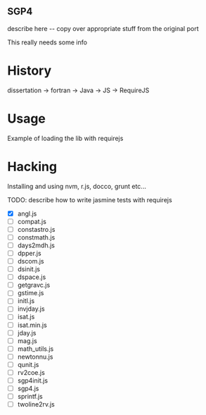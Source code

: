 SGP4
----

describe here -- copy over appropriate stuff from the original port

This really needs some info

History
=======

dissertation -> fortran -> Java -> JS -> RequireJS

Usage
=====

Example of loading the lib with requirejs

Hacking
=======

Installing and using nvm, r.js, docco, grunt etc...

TODO: describe how to write jasmine tests with requirejs

- [x] angl.js
- [ ] compat.js
- [ ] constastro.js
- [ ] constmath.js
- [ ] days2mdh.js
- [ ] dpper.js
- [ ] dscom.js
- [ ] dsinit.js
- [ ] dspace.js
- [ ] getgravc.js
- [ ] gstime.js
- [ ] initl.js
- [ ] invjday.js
- [ ] isat.js
- [ ] isat.min.js
- [ ] jday.js
- [ ] mag.js
- [ ] math_utils.js
- [ ] newtonnu.js
- [ ] qunit.js
- [ ] rv2coe.js
- [ ] sgp4init.js
- [ ] sgp4.js
- [ ] sprintf.js
- [ ] twoline2rv.js
